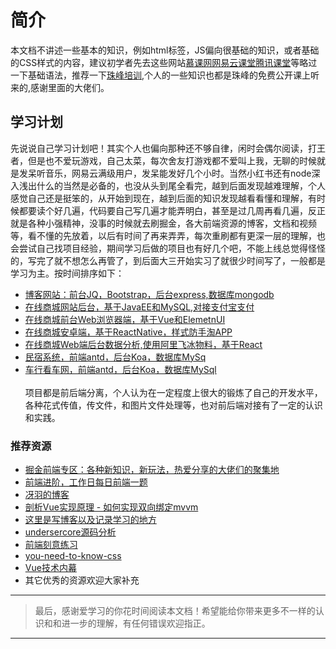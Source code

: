 # 简介
本文档不讲述一些基本的知识，例如html标签，JS偏向很基础的知识，或者基础的CSS样式的内容，建议初学者先去这些网站[慕课网](http://www.imooc.com)[网易云课堂](http://study.163.com)[腾讯课堂](https://ke.qq.com/)等略过一下基础语法，推荐一下[珠峰培训](http://www.html5train.com/),个人的一些知识也都是珠峰的免费公开课上听来的,感谢里面的大佬们。
## 学习计划
先说说自己学习计划吧！其实个人也偏向那种还不够自律，闲时会偶尔阅读，打王者，但是也不爱玩游戏，自己太菜，每次舍友打游戏都不爱叫上我，无聊的时候就是发呆听音乐，网易云满级用户，发呆能发好几个小时。当然小红书还有node深入浅出什么的当然是必备的，也没从头到尾全看完，越到后面发现越难理解，个人感觉自己还是挺笨的，从开始到现在，越到后面的知识发现越看看懂和理解，有时候都要读个好几遍，代码要自己写几遍才能弄明白，甚至是过几周再看几遍，反正就是各种小强精神，没事的时候就去刷掘金，各大前端资源的博客，文档和视频等，看不懂的先放着，以后有时间了再来弄弄，每次重刷都有更深一层的理解，也会尝试自己找项目经验，期间学习后做的项目也有好几个吧，不能上线总觉得怪怪的，写完了就不想怎么再管了，到后面大三开始实习了就很少时间写了，一般都是学习为主。按时间排序如下：
<br>
* [博客网站：前台JQ，Bootstrap，后台express,数据库mongodb](https://github.com/jeryqwq/Blog)
* [在线商城网站后台，基于JavaEE和MySQL,对接支付宝支付](https://github.com/jeryqwq/ImoccMallofJava)
* [在线商城前台Web浏览器端，基于Vue和ElemetnUI](https://github.com/jeryqwq/Imoccmall)
* [在线商城安卓端，基于ReactNative，样式防手淘APP](https://github.com/jeryqwq/MallApp)
* [在线商城Web端后台数据分析,使用阿里飞冰物料，基于React](https://github.com/jeryqwq/OrderManage)
* [民宿系统，前端antd，后台Koa，数据库MySq](https://github.com/jeryqwq/homestay)
* [车行看车网，前端antd，后台Koa，数据库MySql](https://github.com/jeryqwq/CartOnline)
<br><br>
项目都是前后端分离，个人认为在一定程度上很大的锻炼了自己的开发水平，各种花式传值，传文件，和图片文件处理等，也对前后端对接有了一定的认识和实践。
### 推荐资源
* [掘金前端专区：各种新知识，新玩法，热爱分享的大佬们的聚集地](https://juejin.im/welcome/frontend)
* [前端进阶，工作日每日前端一题](https://github.com/Advanced-Frontend/Daily-Interview-Question)
* [冴羽的博客](https://github.com/mqyqingfeng/Blog)
* [剖析Vue实现原理 - 如何实现双向绑定mvvm](https://github.com/DMQ/mvvm)
* [这里是写博客以及记录学习的地方](https://github.com/KieSun/Dream)
* [undersercore源码分析](https://yoyoyohamapi.gitbooks.io/undersercore-analysis/content/)
* [前端刻意练习](https://github.com/fezaoduke/fe-practice-hard)
* [you-need-to-know-css](https://lhammer.cn/You-need-to-know-css/#/)
* [Vue技术内幕](http://hcysun.me/vue-design/art/)
* 其它优秀的资源欢迎大家补充
---
> 最后，感谢爱学习的你花时间阅读本文档！希望能给你带来更多不一样的认识和和进一步的理解，有任何错误欢迎指正。
---